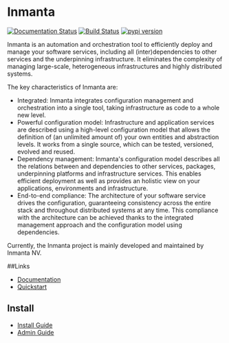 # Inmanta
[![Documentation Status](https://readthedocs.org/projects/inmanta/badge/?version=latest)](http://inmanta.readthedocs.io/en/latest/?badge=latest)
[![Build Status](https://travis-ci.org/inmanta/inmanta.svg?branch=master)](https://travis-ci.org/inmanta/inmanta)
[![pypi version](https://img.shields.io/pypi/v/inmanta.svg)](https://pypi.python.org/pypi/inmanta/)


Inmanta is an automation and orchestration tool to efficiently deploy and manage your software services, including all (inter)dependencies to other services and the underpinning infrastructure. It eliminates the complexity of managing large-scale, heterogeneous infrastructures and highly distributed systems.

The key characteristics of Inmanta are:
 * Integrated: Inmanta integrates configuration management and orchestration into a single tool, taking infrastructure as code to a whole new level.
 * Powerful configuration model: Infrastructure and application services are described using a high-level configuration model that allows the definition of (an unlimited amount of) your own entities and abstraction levels. It works from a single source, which can be tested, versioned, evolved and reused.
 * Dependency management: Inmanta's configuration model describes all the relations between and dependencies to other services, packages, underpinning platforms and infrastructure services. This enables efficient deployment as well as provides an holistic view on your applications, environments and infrastructure.
 * End-to-end compliance: The architecture of your software service drives the configuration, guaranteeing consistency across the entire stack and throughout distributed systems at any time. This compliance with the architecture can be achieved thanks to the integrated management approach and the configuration model using dependencies. 

Currently, the Inmanta project is mainly developed and maintained by Inmanta NV.

##Links
* [Documentation](http://inmanta.readthedocs.io)
* [Quickstart](https://github.com/inmanta/quickstart-vagrant)

## Install 

* [Install Guide](http://inmanta.readthedocs.io/en/latest/install.html)
* [Admin Guide](http://inmanta.readthedocs.io/en/latest/admin.html)

 

